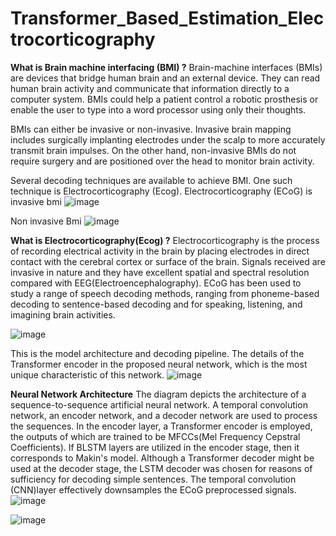 # Transformer_Based_Estimation_Electrocorticography
**What is Brain machine interfacing (BMI) ?**
Brain-machine interfaces (BMIs) are devices that bridge human brain and an external device. They can read human brain activity and communicate that information directly to a computer system. BMIs could help a patient control a robotic prosthesis or enable the user to type into a word processor using only their thoughts.

BMIs can either be invasive or non-invasive. Invasive brain mapping includes surgically implanting electrodes under the scalp to more accurately transmit brain impulses. On the other hand, non-invasive BMIs do not require surgery and are positioned over the head to monitor brain activity. 

Several decoding techniques are available to achieve BMI. One such technique is Electrocorticography (Ecog).
Electrocorticography (ECoG) is invasive bmi
![image](https://github.com/krishnavenika/FIRST/assets/107589860/ef46b55c-fb88-4ce2-8a5d-acaedaa62c1f)

Non invasive Bmi
![image](https://github.com/krishnavenika/FIRST/assets/107589860/485bb089-2b77-4825-a2cc-ecb48d77e655)

**What is Electrocorticography(Ecog) ?**
Electrocorticography is the process of recording electrical activity in the brain by placing electrodes in direct contact with the cerebral cortex or surface of the brain.
Signals received are invasive in nature and they have excellent spatial and spectral resolution compared with EEG(Electroencephalography).
ECoG has been used to study a range of speech decoding methods, ranging from phoneme-based decoding to sentence-based decoding and for speaking, listening, and imagining brain activities.

![image](https://github.com/krishnavenika/FIRST/assets/107589860/5311393f-806a-412d-baff-b4a709623e26)

This is the model architecture and decoding pipeline. The details of the Transformer encoder in the proposed neural network, which is the most unique characteristic of this network.
![image](https://github.com/krishnavenika/FIRST/assets/107589860/9dacc681-e06c-4db8-bbfb-da24dffb6a3b)


**Neural Network Architecture**
The diagram depicts the architecture of a sequence-to-sequence artificial neural network. A temporal convolution network, an encoder network, and a decoder network are used to process the sequences.
In the encoder layer, a Transformer encoder is employed, the outputs of which are trained to be MFCCs(Mel Frequency Cepstral Coefficients). If  BLSTM layers are utilized in the encoder stage, then it corresponds to Makin's model. Although a Transformer decoder might be used at the decoder stage, the LSTM decoder was chosen for reasons of sufficiency for decoding simple sentences.
The temporal convolution (CNN)layer effectively downsamples the ECoG preprocessed signals. 
![image](https://github.com/krishnavenika/FIRST/assets/107589860/16fbb849-cd74-432d-bb91-600f2131d5cc)

![image](https://github.com/krishnavenika/FIRST/assets/107589860/7833661e-5925-4861-8a13-72f02b4c0471)






